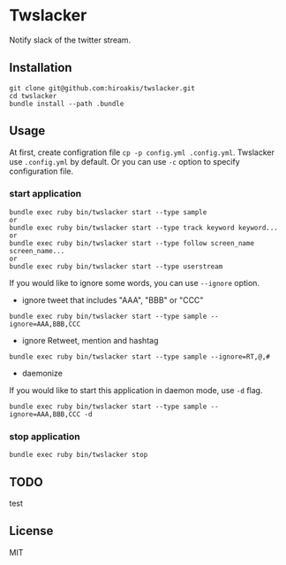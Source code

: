 # Twslacker

Notify slack of the twitter stream.

## Installation

```
git clone git@github.com:hiroakis/twslacker.git
cd twslacker
bundle install --path .bundle
```

## Usage

At first, create configration file `cp -p config.yml .config.yml`. Twslacker use `.config.yml` by default. Or you can use `-c` option to specify configuration file.

### start application

```
bundle exec ruby bin/twslacker start --type sample
or
bundle exec ruby bin/twslacker start --type track keyword keyword...
or
bundle exec ruby bin/twslacker start --type follow screen_name screen_name...
or
bundle exec ruby bin/twslacker start --type userstream
```

If you would like to ignore some words, you can use `--ignore` option.

* ignore tweet that includes "AAA", "BBB" or "CCC"

```
bundle exec ruby bin/twslacker start --type sample --ignore=AAA,BBB,CCC
```

* ignore Retweet, mention and hashtag

```
bundle exec ruby bin/twslacker start --type sample --ignore=RT,@,#
```

* daemonize

If you would like to start this application in daemon mode, use `-d` flag.

```
bundle exec ruby bin/twslacker start --type sample --ignore=AAA,BBB,CCC -d
```

### stop application

```
bundle exec ruby bin/twslacker stop
```

## TODO

test

## License

MIT
